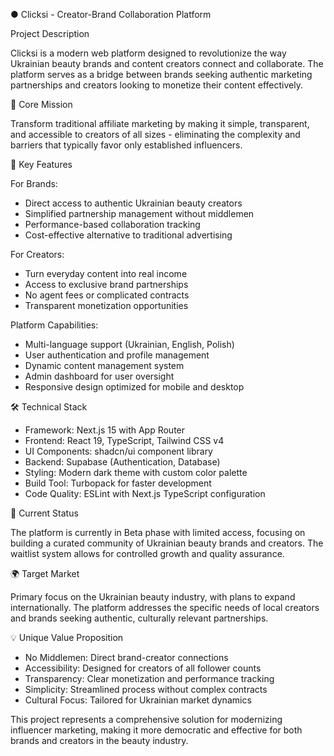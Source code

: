 
● Clicksi - Creator-Brand Collaboration Platform

  Project Description

  Clicksi is a modern web platform designed to revolutionize the way Ukrainian beauty brands and content creators connect and
  collaborate. The platform serves as a bridge between brands seeking authentic marketing partnerships and creators looking to
  monetize their content effectively.

  🎯 Core Mission

  Transform traditional affiliate marketing by making it simple, transparent, and accessible to creators of all sizes -
  eliminating the complexity and barriers that typically favor only established influencers.

  🌟 Key Features

  For Brands:
  - Direct access to authentic Ukrainian beauty creators
  - Simplified partnership management without middlemen
  - Performance-based collaboration tracking
  - Cost-effective alternative to traditional advertising

  For Creators:
  - Turn everyday content into real income
  - Access to exclusive brand partnerships
  - No agent fees or complicated contracts
  - Transparent monetization opportunities

  Platform Capabilities:
  - Multi-language support (Ukrainian, English, Polish)
  - User authentication and profile management
  - Dynamic content management system
  - Admin dashboard for user oversight
  - Responsive design optimized for mobile and desktop

  🛠 Technical Stack

  - Framework: Next.js 15 with App Router
  - Frontend: React 19, TypeScript, Tailwind CSS v4
  - UI Components: shadcn/ui component library
  - Backend: Supabase (Authentication, Database)
  - Styling: Modern dark theme with custom color palette
  - Build Tool: Turbopack for faster development
  - Code Quality: ESLint with Next.js TypeScript configuration

  🚀 Current Status

  The platform is currently in Beta phase with limited access, focusing on building a curated community of Ukrainian beauty
  brands and creators. The waitlist system allows for controlled growth and quality assurance.

  🌍 Target Market

  Primary focus on the Ukrainian beauty industry, with plans to expand internationally. The platform addresses the specific needs
   of local creators and brands seeking authentic, culturally relevant partnerships.

  💡 Unique Value Proposition

  - No Middlemen: Direct brand-creator connections
  - Accessibility: Designed for creators of all follower counts
  - Transparency: Clear monetization and performance tracking
  - Simplicity: Streamlined process without complex contracts
  - Cultural Focus: Tailored for Ukrainian market dynamics

  This project represents a comprehensive solution for modernizing influencer marketing, making it more democratic and effective
  for both brands and creators in the beauty industry.

